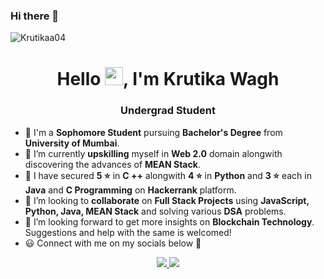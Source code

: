 ### Hi there 👋
<p align="left"> <img src="https://komarev.com/ghpvc/?username=Krutikaa04&label=Profile%20views&color=0e75b6&style=flat" alt="Krutikaa04" /> </p>

<h1 align="center">Hello <img src="https://gist.github.com/arunprakashpj/48aa20057048b46c6f9ba9d114a8b76f.js" width="29">, I'm Krutika Wagh </h1>
<h3 align="center">Undergrad Student </h3>

- 👀 I'm a **Sophomore Student** pursuing **Bachelor's Degree** from **University of Mumbai**.
- 🌱 I’m currently **upskilling** myself in **Web 2.0** domain alongwith discovering the advances of **MEAN Stack**.
- 🔭 I have secured **5 ⭐** in **C ++** alongwith **4 ⭐** in **Python** and **3 ⭐** each in **Java** and **C Programming** on **Hackerrank** platform.
- 👯 I’m looking to **collaborate** on **Full Stack Projects** using **JavaScript, Python, Java, MEAN Stack** and solving various **DSA** problems.
- 🤔 I’m looking forward to get more insights on **Blockchain Technology**. Suggestions and help with the same is welcomed!
- 😃 Connect with me on my socials below 🤝
<p align="center">
<a href="https://www.linkedin.com/in/krutika-w-13036a24a" target="_blank">
<img src="https://img.shields.io/badge/Krutika%20Wagh-blue?style=flat&logo=LinkedIn&logoColor=Blue" >
</a>
<a href="https://instagram.com/krutikaa.xo?utm_source=qr&igshid=NGExMmI2YTkyZg%3D%3D" target="_blank">
<img src="https://img.shields.io/badge/-Instagram-lightpink?style=flat&logo=Instagram&logoColor=black" >
</a>
</p>

<!--
Here are some ideas to get you started:

 ...

- 👯 I’m looking to collaborate on ...
- 🤔 I’m looking for help with ...
- 💬 Ask me about ...
- 📫 How to reach me: ...
- 😄 Pronouns: ...
- ⚡ Fun fact: ...
-->
